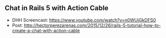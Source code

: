 ## Chat in Rails 5 with Action Cable

* DHH Screencast: https://www.youtube.com/watch?v=n0WUjGkDFS0
* Post: http://hectorperezarenas.com/2015/12/26/rails-5-tutorial-how-to-create-a-chat-with-action-cable
